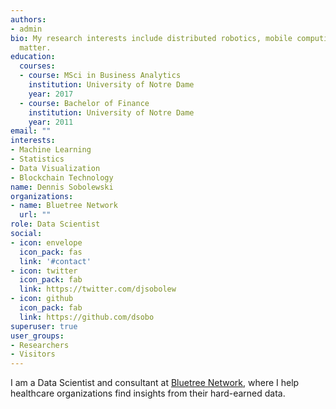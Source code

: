 ```yaml
---
authors:
- admin
bio: My research interests include distributed robotics, mobile computing and programmable
  matter.
education:
  courses:
  - course: MSci in Business Analytics
    institution: University of Notre Dame
    year: 2017
  - course: Bachelor of Finance
    institution: University of Notre Dame
    year: 2011
email: ""
interests:
- Machine Learning
- Statistics
- Data Visualization
- Blockchain Technology
name: Dennis Sobolewski
organizations:
- name: Bluetree Network
  url: ""
role: Data Scientist
social:
- icon: envelope
  icon_pack: fas
  link: '#contact'
- icon: twitter
  icon_pack: fab
  link: https://twitter.com/djsobolew
- icon: github
  icon_pack: fab
  link: https://github.com/dsobo
superuser: true
user_groups:
- Researchers
- Visitors
---
```


I am a Data Scientist and consultant at [Bluetree Network](https://www.bluetreenetwork.com/), where I help healthcare organizations find insights from their hard-earned data. 

